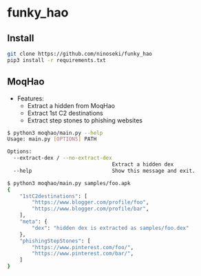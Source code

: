 # funky_hao

## Install

```bash
git clone https://github.com/ninoseki/funky_hao
pip3 install -r requirements.txt
```

## MoqHao

- Features:
  - Extract a hidden from MoqHao
  - Extract 1st C2 destinations
  - Extract step stones to phishing websites

```bash
$ python3 moqhao/main.py --help
Usage: main.py [OPTIONS] PATH

Options:
  --extract-dex / --no-extract-dex
                                  Extract a hidden dex
  --help                          Show this message and exit.
```

```bash
$ python3 moqhao/main.py samples/foo.apk
{
    "1stC2destinations": [
        "https://www.blogger.com/profile/foo",
        "https://www.blogger.com/profile/bar",
    ],
    "meta": {
        "dex": "hidden dex is extracted as samples/foo.dex"
    },
    "phishingStepStones": [
        "https://www.pinterest.com/foo/",
        "https://www.pinterest.com/bar/",
    ]
}
```
